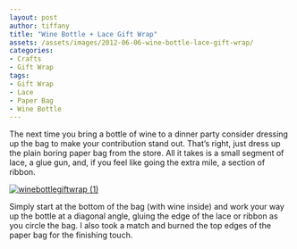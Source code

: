```yaml
---
layout: post
author: tiffany
title: "Wine Bottle + Lace Gift Wrap"
assets: /assets/images/2012-06-06-wine-bottle-lace-gift-wrap/
categories: 
- Crafts
- Gift Wrap
tags: 
- Gift Wrap
- Lace
- Paper Bag
- Wine Bottle
---
```


The next time you bring a bottle of wine to a dinner party consider dressing up the bag to make your contribution stand out. That’s right, just dress up the plain boring paper bag from the store. All it takes is a small segment of lace, a glue gun, and, if you feel like going the extra mile, a section of ribbon.

[![](jekyll_uploads/2012/06/winebottlegiftwrap-1-575x382.jpg "winebottlegiftwrap (1)")](http://www.sweetpeonies.com/2012/06/wine-bottle-lace-gift-wrap/winebottlegiftwrap-1/)

Simply start at the bottom of the bag (with wine inside) and work your way up the bottle at a diagonal angle, gluing the edge of the lace or ribbon as you circle the bag. I also took a match and burned the top edges of the paper bag for the finishing touch.